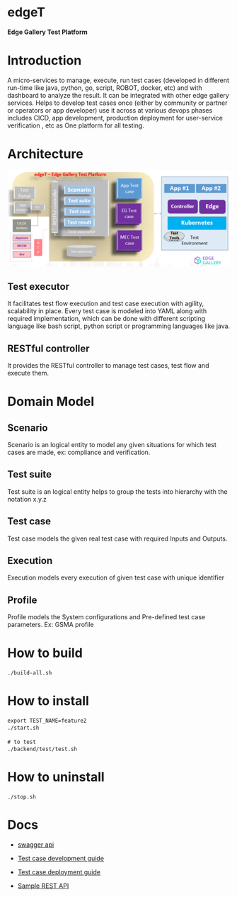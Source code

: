 # edgeT

**Edge Gallery Test Platform**

# Introduction
A micro-services to manage, execute, run test cases (developed in different run-time like java, python, go, script, ROBOT, docker, etc) and with dashboard to analyze the result. It can be integrated with other edge gallery services. Helps to develop test cases once (either by community or partner or operators or app developer) use it across at various devops phases includes CICD, app development, production deployment for user-service verification , etc as One platform for all testing.

# Architecture

![edgeT](./docs/arch.PNG)

## Test executor

It facilitates test flow execution and test case execution with agility, scalability in place. Every test case is modeled into YAML along with required implementation, which can be done with different scripting language like bash script, python script or programming languages like java.

## RESTful controller

It provides the RESTful controller to manage test cases, test flow  and execute them.

# Domain Model
## Scenario

Scenario is an logical entity to model any given situations for which test cases are made, ex: compliance and verification.

## Test suite

Test suite is an logical entity helps to group the tests into hierarchy with the notation x.y.z

## Test case

Test case models the given real test case with required Inputs and Outputs.

## Execution

Execution models every execution of given test case with unique identifier

## Profile

Profile models the System configurations and Pre-defined test case parameters. Ex: GSMA profile


# How to build
```
./build-all.sh
```

# How to install
```
export TEST_NAME=feature2
./start.sh

# to test
./backend/test/test.sh
```

# How to uninstall
```
./stop.sh
```

# Docs

* [swagger api](./backend/docs/swagger.md)

* [Test case development guide](./testcases/docs/testcase-dev-guide.md)

* [Test case deployment guide](./testcases/docs/testcase-dep-guide.md)

* [Sample REST API](./backend/docs/api-req-res-sample.md)